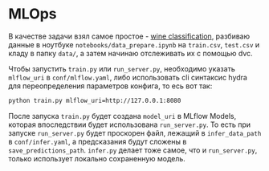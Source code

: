 # MLOps

В качестве задачи взял самое простое - [wine classification](https://scikit-learn.org/stable/modules/generated/sklearn.datasets.load_wine.html), разбиваю данные в ноутбуке `notebooks/data_prepare.ipynb` на `train.csv`, `test.csv` и кладу в папку `data/`, а затем начинаю отслеживать их с помощью dvc.

Чтобы запустить `train.py` или `run_server.py`, необходимо указать `mlflow_uri` в `conf/mlflow.yaml`, либо использовать cli синтаксис hydra для переопределения параметров конфига, то есь вот так:
```bash
python train.py mlflow_uri=http://127.0.0.1:8080
```
После запуска `train.py` будет создана `model_uri` в MLflow Models, которая впоследствии будет использована `run_server.py`. То есть при запуске `run_server.py` будет проскорен файл, лежащий в `infer_data_path` в `conf/infer.yaml`, а предсказания будут сложены в `save_predictions_path`.
`infer.py` делает тоже самое, что и `run_server.py`, только использует локально сохраненную модель.
